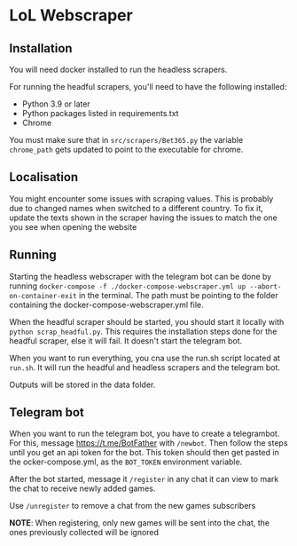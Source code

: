 # LoL Webscraper

## Installation

You will need docker installed to run the headless scrapers.

For running the headful scrapers, you'll need to have the following installed:

- Python 3.9 or later
- Python packages listed in requirements.txt
- Chrome

You must make sure that in `src/scrapers/Bet365.py` the variable `chrome_path` gets updated to point to the executable
for chrome.

## Localisation

You might encounter some issues with scraping values.
This is probably due to changed names when switched to a different country.
To fix it, update the texts shown in the scraper having the issues to match the one you see when opening the website

## Running

Starting the headless webscraper with the telegram bot can be done by
running `docker-compose -f ./docker-compose-webscraper.yml up --abort-on-container-exit` in the terminal. The
path must be pointing to the folder containing the docker-compose-webscraper.yml file.

When the headful scraper should be started, you should start it locally with `python scrap_headful.py`. This requires
the installation steps done for the headful scraper, else it will fail. It doesn't start the telegram bot.

When you want to run everything, you cna use the run.sh script located at `run.sh`. It will run the headful and
headless scrapers and the telegram bot.

Outputs will be stored in the data folder.

## Telegram bot

When you want to run the telegram bot, you have to create a telegrambot. For this, message https://t.me/BotFather
with `/newbot`. Then follow the steps until you get an api token for the bot. This token should then get pasted in the
ocker-compose.yml, as the `BOT_TOKEN` environment variable.

After the bot started, message it `/register` in any chat it can view to mark the chat to receive newly added games.

Use `/unregister` to remove a chat from the new games subscribers

**NOTE**: When registering, only new games will be sent into the chat, the ones previously collected will be ignored